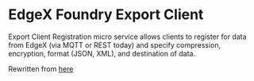 # EdgeX Foundry Export Client

Export Client Registration micro service allows clients to register for data from
EdgeX (via MQTT or REST today) and specify compression, encryption,
format (JSON, XML), and destination of data.

Rewritten from [here](https://github.com/edgexfoundry/export-client)
